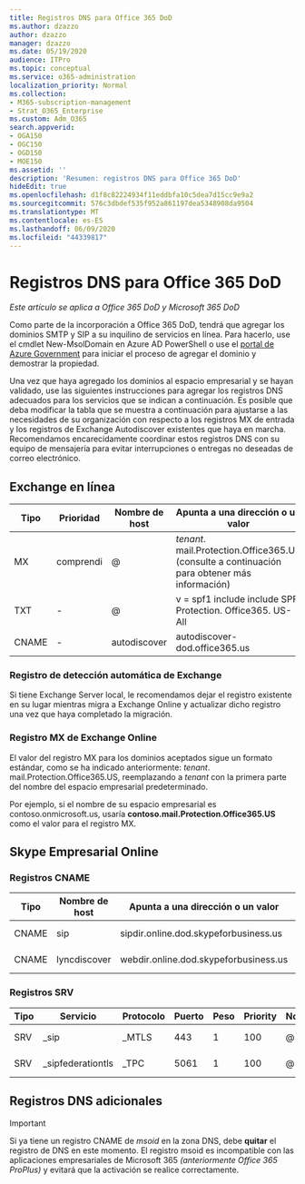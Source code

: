 ```yaml
---
title: Registros DNS para Office 365 DoD
ms.author: dzazzo
author: dzazzo
manager: dzazzo
ms.date: 05/19/2020
audience: ITPro
ms.topic: conceptual
ms.service: o365-administration
localization_priority: Normal
ms.collection:
- M365-subscription-management
- Strat_O365_Enterprise
ms.custom: Adm_O365
search.appverid:
- OGA150
- OGC150
- OGD150
- MOE150
ms.assetid: ''
description: 'Resumen: registros DNS para Office 365 DoD'
hideEdit: true
ms.openlocfilehash: d1f8c82224934f11eddbfa10c5dea7d15cc9e9a2
ms.sourcegitcommit: 576c3dbdef535f952a861197dea5348908da9504
ms.translationtype: MT
ms.contentlocale: es-ES
ms.lasthandoff: 06/09/2020
ms.locfileid: "44339817"
---
```

# <a name="dns-records-for-office-365-dod"></a>Registros DNS para Office 365 DoD

*Este artículo se aplica a Office 365 DoD y Microsoft 365 DoD*

Como parte de la incorporación a Office 365 DoD, tendrá que agregar los dominios SMTP y SIP a su inquilino de servicios en línea.  Para hacerlo, use el cmdlet New-MsolDomain en Azure AD PowerShell o use el [portal de Azure Government](https://portal.azure.us) para iniciar el proceso de agregar el dominio y demostrar la propiedad.

Una vez que haya agregado los dominios al espacio empresarial y se hayan validado, use las siguientes instrucciones para agregar los registros DNS adecuados para los servicios que se indican a continuación.  Es posible que deba modificar la tabla que se muestra a continuación para ajustarse a las necesidades de su organización con respecto a los registros MX de entrada y los registros de Exchange Autodiscover existentes que haya en marcha.  Recomendamos encarecidamente coordinar estos registros DNS con su equipo de mensajería para evitar interrupciones o entregas no deseadas de correo electrónico.

## <a name="exchange-online"></a>Exchange en línea

| Tipo | Prioridad | Nombre de host | Apunta a una dirección o un valor | TTL |
| --- | --- | --- | --- | --- |
| MX | comprendi | @ | *tenant*. mail.Protection.Office365.US (consulte a continuación para obtener más información) | 1 Hour |
| TXT | - | @ | v = spf1 include include SPF. Protection. Office365. US-All | 1 Hour |
| CNAME | - | autodiscover | autodiscover-dod.office365.us | 1 Hour |

### <a name="exchange-autodiscover-record"></a>Registro de detección automática de Exchange

Si tiene Exchange Server local, le recomendamos dejar el registro existente en su lugar mientras migra a Exchange Online y actualizar dicho registro una vez que haya completado la migración.

### <a name="exchange-online-mx-record"></a>Registro MX de Exchange Online

El valor del registro MX para los dominios aceptados sigue un formato estándar, como se ha indicado anteriormente: *tenant*. mail.Protection.Office365.US, reemplazando a *tenant* con la primera parte del nombre del espacio empresarial predeterminado.

Por ejemplo, si el nombre de su espacio empresarial es contoso.onmicrosoft.us, usaría **contoso.mail.Protection.Office365.US** como el valor para el registro MX.

## <a name="skype-for-business-online"></a>Skype Empresarial Online

### <a name="cname-records"></a>Registros CNAME

| Tipo | Nombre de host | Apunta a una dirección o un valor | TTL |
| --- | --- | --- | --- |
| CNAME | sip | sipdir.online.dod.skypeforbusiness.us | 1 Hour |
| CNAME | lyncdiscover | webdir.online.dod.skypeforbusiness.us | 1 Hour | 

### <a name="srv-records"></a>Registros SRV

| Tipo | Servicio | Protocolo | Puerto | Peso | Priority | Nombre | Target | TTL |
| --- | --- | --- | --- | --- | --- | --- | --- | --- |
| SRV | \_sip | \_MTLS | 443 | 1  | 100 | @ | sipdir.online.dod.skypeforbusiness.us | 1 hora |
| SRV | \_sipfederationtls | \_TPC | 5061 | 1  | 100 | @ | sipfed.online.dod.skypeforbusiness.us | 1 Hour |

## <a name="additional-dns-records"></a>Registros DNS adicionales

> [!IMPORTANT]
> Si ya tiene un registro CNAME de *msoid* en la zona DNS, debe **quitar** el registro de DNS en este momento.  El registro msoid es incompatible con las aplicaciones empresariales de Microsoft 365 *(anteriormente Office 365 ProPlus)* y evitará que la activación se realice correctamente.
